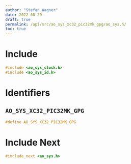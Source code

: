 ```yaml
---
author: "Stefan Wagner"
date: 2022-08-29
draft: true
permalink: /api/src/ao_sys_xc32_pic32mk_gpg/ao_sys.h/
toc: true
---
```


# Include

```c
#include <ao_sys_clock.h>
#include <ao_sys_id.h>
```

# Identifiers

## `AO_SYS_XC32_PIC32MK_GPG`

```c
#define AO_SYS_XC32_PIC32MK_GPG
```

# Include Next

```c
#include_next <ao_sys.h>
```
